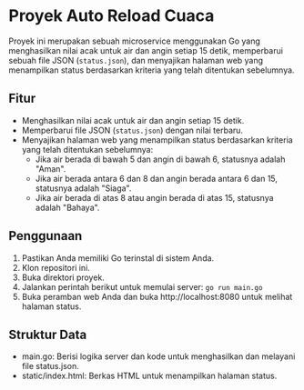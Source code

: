 # Proyek Auto Reload Cuaca

Proyek ini merupakan sebuah microservice menggunakan Go yang menghasilkan nilai acak untuk air dan angin setiap 15 detik, memperbarui sebuah file JSON (`status.json`), dan menyajikan halaman web yang menampilkan status berdasarkan kriteria yang telah ditentukan sebelumnya.

## Fitur

- Menghasilkan nilai acak untuk air dan angin setiap 15 detik.
- Memperbarui file JSON (`status.json`) dengan nilai terbaru.
- Menyajikan halaman web yang menampilkan status berdasarkan kriteria yang telah ditentukan sebelumnya:
  - Jika air berada di bawah 5 dan angin di bawah 6, statusnya adalah "Aman".
  - Jika air berada antara 6 dan 8 dan angin berada antara 6 dan 15, statusnya adalah "Siaga".
  - Jika air berada di atas 8 atau angin berada di atas 15, statusnya adalah "Bahaya".

## Penggunaan

1. Pastikan Anda memiliki Go terinstal di sistem Anda.
2. Klon repositori ini.
3. Buka direktori proyek.
4. Jalankan perintah berikut untuk memulai server:
   `go run main.go`
5. Buka peramban web Anda dan buka http://localhost:8080 untuk melihat halaman status.

## Struktur Data

- main.go: Berisi logika server dan kode untuk menghasilkan dan melayani file status.json.
- static/index.html: Berkas HTML untuk menampilkan halaman status.

